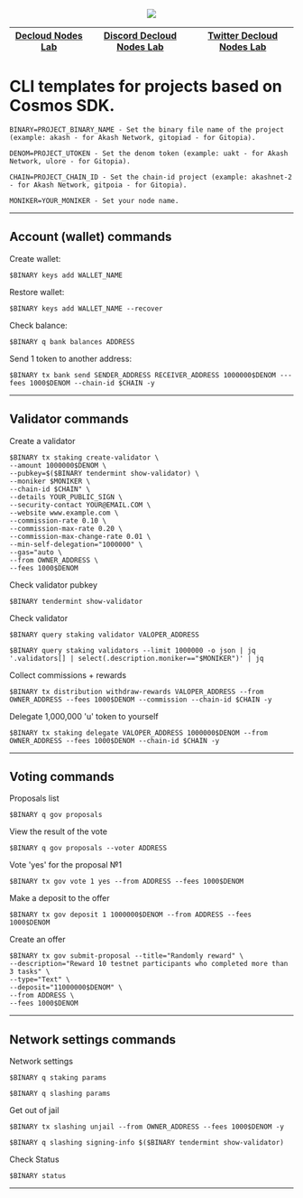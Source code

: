 <p align="center"><img src="https://user-images.githubusercontent.com/23629420/219872517-2adc32b1-5f64-4d48-9a81-1e2ef6b01a53.png" </p>
  
<div align="center">  
  
|[Decloud Nodes Lab](https://declab.pro)|[Discord Decloud Nodes Lab](https://discord.gg/eDKdvjfUAS)|[Twitter Decloud Nodes Lab](https://twitter.com/NodesLab)|
|:--:|:--:|:--:|

</div>

# CLI templates for projects based on Cosmos SDK.
```
BINARY=PROJECT_BINARY_NAME - Set the binary file name of the project (example: akash - for Akash Network, gitopiad - for Gitopia).

DENOM=PROJECT_UTOKEN - Set the denom token (example: uakt - for Akash Network, ulore - for Gitopia).

CHAIN=PROJECT_CHAIN_ID - Set the chain-id project (example: akashnet-2 - for Akash Network, gitpoia - for Gitopia).

MONIKER=YOUR_MONIKER - Set your node name.
```
___

## Account (wallet) commands

Create wallet:

```
$BINARY keys add WALLET_NAME
```

Restore wallet:

```
$BINARY keys add WALLET_NAME --recover
```

Check balance:

```
$BINARY q bank balances ADDRESS
```

Send 1 token to another address:

```
$BINARY tx bank send SENDER_ADDRESS RECEIVER_ADDRESS 1000000$DENOM ---fees 1000$DENOM --chain-id $CHAIN -y
```

___

## Validator commands

Create a validator

```
$BINARY tx staking create-validator \
--amount 1000000$DENOM \
--pubkey=$($BINARY tendermint show-validator) \
--moniker $MONIKER \
--chain-id $CHAIN" \
--details YOUR_PUBLIC_SIGN \
--security-contact YOUR@EMAIL.COM \
--website www.example.com \
--commission-rate 0.10 \
--commission-max-rate 0.20 \
--commission-max-change-rate 0.01 \
--min-self-delegation="1000000" \
--gas="auto \
--from OWNER_ADDRESS \
--fees 1000$DENOM 
```

Check validator pubkey

```
$BINARY tendermint show-validator
```

Check validator

```
$BINARY query staking validator VALOPER_ADDRESS
```

```
$BINARY query staking validators --limit 1000000 -o json | jq '.validators[] | select(.description.moniker=="$MONIKER")' | jq
```
  
Collect commissions + rewards

```
$BINARY tx distribution withdraw-rewards VALOPER_ADDRESS --from OWNER_ADDRESS --fees 1000$DENOM --commission --chain-id $CHAIN -y
```

Delegate 1,000,000 'u' token to yourself

```
$BINARY tx staking delegate VALOPER_ADDRESS 1000000$DENOM --from OWNER_ADDRESS --fees 1000$DENOM --chain-id $CHAIN -y
```

___

## Voting commands
  
Proposals list

```
$BINARY q gov proposals
```
  
View the result of the vote

```
$BINARY q gov proposals --voter ADDRESS
```
  
Vote 'yes' for the proposal №1

```
$BINARY tx gov vote 1 yes --from ADDRESS --fees 1000$DENOM
```
  
Make a deposit to the offer

```
$BINARY tx gov deposit 1 1000000$DENOM --from ADDRESS --fees 1000$DENOM
```

Create an offer

```
$BINARY tx gov submit-proposal --title="Randomly reward" \
--description="Reward 10 testnet participants who completed more than 3 tasks" \
--type="Text" \
--deposit="11000000$DENOM" \
--from ADDRESS \
--fees 1000$DENOM 
```
___

## Network settings commands
  
Network settings

```
$BINARY q staking params
```

```
$BINARY q slashing params
```

Get out of jail

```
$BINARY tx slashing unjail --from OWNER_ADDRESS --fees 1000$DENOM -y
```

```
$BINARY q slashing signing-info $($BINARY tendermint show-validator)
```

Check Status

```
$BINARY status
```

___
